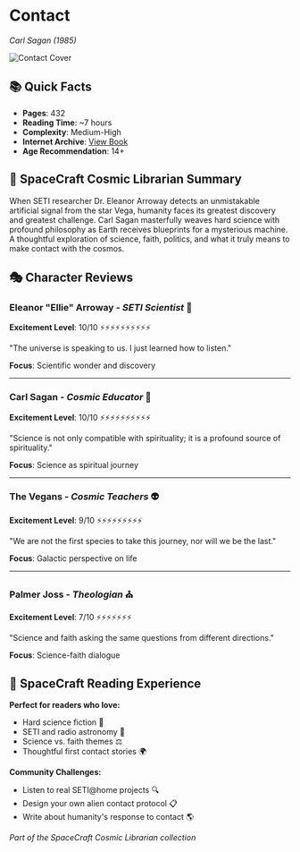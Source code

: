 # Contact
*Carl Sagan (1985)*

![Contact Cover](contact00saga_1.jpg)

## 📚 Quick Facts
- **Pages**: 432
- **Reading Time**: ~7 hours  
- **Complexity**: Medium-High
- **Internet Archive**: [View Book](http://archive.org/details/contact00saga_1)
- **Age Recommendation**: 14+

## 🌌 SpaceCraft Cosmic Librarian Summary

When SETI researcher Dr. Eleanor Arroway detects an unmistakable artificial signal from the star Vega, humanity faces its greatest discovery and greatest challenge. Carl Sagan masterfully weaves hard science with profound philosophy as Earth receives blueprints for a mysterious machine. A thoughtful exploration of science, faith, politics, and what it truly means to make contact with the cosmos.

## 🎭 Character Reviews

### Eleanor "Ellie" Arroway - *SETI Scientist* 🔭  
**Excitement Level**: 10/10 ⚡⚡⚡⚡⚡⚡⚡⚡⚡⚡

"The universe is speaking to us. I just learned how to listen."

**Focus**: Scientific wonder and discovery

---

### Carl Sagan - *Cosmic Educator* 🌌
**Excitement Level**: 10/10 ⚡⚡⚡⚡⚡⚡⚡⚡⚡⚡

"Science is not only compatible with spirituality; it is a profound source of spirituality."

**Focus**: Science as spiritual journey

---

### The Vegans - *Cosmic Teachers* 👽
**Excitement Level**: 9/10 ⚡⚡⚡⚡⚡⚡⚡⚡⚡

"We are not the first species to take this journey, nor will we be the last."

**Focus**: Galactic perspective on life

---

### Palmer Joss - *Theologian* ⛪
**Excitement Level**: 7/10 ⚡⚡⚡⚡⚡⚡⚡

"Science and faith asking the same questions from different directions."

**Focus**: Science-faith dialogue

## 🎯 SpaceCraft Reading Experience

**Perfect for readers who love:**
- Hard science fiction 🧬
- SETI and radio astronomy 📡
- Science vs. faith themes ⚖️
- Thoughtful first contact stories 🌍

**Community Challenges:**
- Listen to real SETI@home projects 🔍
- Design your own alien contact protocol 📋
- Write about humanity's response to contact 🌎

*Part of the SpaceCraft Cosmic Librarian collection* 